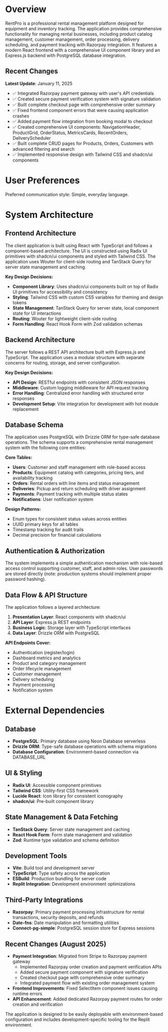 # Overview

RentPro is a professional rental management platform designed for equipment and inventory tracking. The application provides comprehensive functionality for managing rental businesses, including product catalog management, customer management, order processing, delivery scheduling, and payment tracking with Razorpay integration. It features a modern React frontend with a comprehensive UI component library and an Express.js backend with PostgreSQL database integration.

## Recent Changes
**Latest Update**: January 11, 2025
- ✅ Integrated Razorpay payment gateway with user's API credentials  
- ✅ Created secure payment verification system with signature validation
- ✅ Built complete checkout page with comprehensive order summary
- ✅ Fixed frontend component errors that were causing application crashes
- ✅ Added payment flow integration from booking modal to checkout
- ✅ Created comprehensive UI components: NavigationHeader, ProductGrid, OrderStatus, MetricsCards, RecentOrders, DeliveryScheduler
- ✅ Built complete CRUD pages for Products, Orders, Customers with advanced filtering and search
- ✅ Implemented responsive design with Tailwind CSS and shadcn/ui components

# User Preferences

Preferred communication style: Simple, everyday language.

# System Architecture

## Frontend Architecture
The client application is built using React with TypeScript and follows a component-based architecture. The UI is constructed using Radix UI primitives with shadcn/ui components and styled with Tailwind CSS. The application uses Wouter for client-side routing and TanStack Query for server state management and caching.

**Key Design Decisions:**
- **Component Library**: Uses shadcn/ui components built on top of Radix UI primitives for accessibility and consistency
- **Styling**: Tailwind CSS with custom CSS variables for theming and design tokens
- **State Management**: TanStack Query for server state, local component state for UI interactions
- **Routing**: Wouter for lightweight client-side routing
- **Form Handling**: React Hook Form with Zod validation schemas

## Backend Architecture
The server follows a REST API architecture built with Express.js and TypeScript. The application uses a modular structure with separate concerns for routing, storage, and server configuration.

**Key Design Decisions:**
- **API Design**: RESTful endpoints with consistent JSON responses
- **Middleware**: Custom logging middleware for API request tracking
- **Error Handling**: Centralized error handling with structured error responses
- **Development Setup**: Vite integration for development with hot module replacement

## Database Schema
The application uses PostgreSQL with Drizzle ORM for type-safe database operations. The schema supports a comprehensive rental management system with the following core entities:

**Core Tables:**
- **Users**: Customer and staff management with role-based access
- **Products**: Equipment catalog with categories, pricing tiers, and availability tracking
- **Orders**: Rental orders with line items and status management
- **Deliveries**: Pickup and return scheduling with driver assignment
- **Payments**: Payment tracking with multiple status states
- **Notifications**: User notification system

**Design Patterns:**
- Enum types for consistent status values across entities
- UUID primary keys for all tables
- Timestamp tracking for audit trails
- Decimal precision for financial calculations

## Authentication & Authorization
The system implements a simple authentication mechanism with role-based access control supporting customer, staff, and admin roles. User passwords are stored directly (note: production systems should implement proper password hashing).

## Data Flow & API Structure
The application follows a layered architecture:
1. **Presentation Layer**: React components with shadcn/ui
2. **API Layer**: Express.js REST endpoints
3. **Business Logic**: Storage layer with TypeScript interfaces
4. **Data Layer**: Drizzle ORM with PostgreSQL

**API Endpoints Cover:**
- Authentication (register/login)
- Dashboard metrics and analytics
- Product and category management
- Order lifecycle management
- Customer management
- Delivery scheduling
- Payment processing
- Notification system

# External Dependencies

## Database
- **PostgreSQL**: Primary database using Neon Database serverless
- **Drizzle ORM**: Type-safe database operations with schema migrations
- **Database Configuration**: Environment-based connection via DATABASE_URL

## UI & Styling
- **Radix UI**: Accessible component primitives
- **Tailwind CSS**: Utility-first CSS framework
- **Lucide React**: Icon library for consistent iconography
- **shadcn/ui**: Pre-built component library

## State Management & Data Fetching
- **TanStack Query**: Server state management and caching
- **React Hook Form**: Form state management and validation
- **Zod**: Runtime type validation and schema definition

## Development Tools
- **Vite**: Build tool and development server
- **TypeScript**: Type safety across the application
- **ESBuild**: Production bundling for server code
- **Replit Integration**: Development environment optimizations

## Third-Party Integrations
- **Razorpay**: Primary payment processing infrastructure for rental transactions, security deposits, and refunds
- **Date-fns**: Date manipulation and formatting utilities
- **Connect-pg-simple**: PostgreSQL session store for Express sessions

## Recent Changes (August 2025)
- **Payment Integration**: Migrated from Stripe to Razorpay payment gateway
  - Implemented Razorpay order creation and payment verification APIs
  - Added secure payment component with signature verification
  - Created checkout page with comprehensive order summary
  - Integrated payment flow with existing order management system
- **Frontend Improvements**: Fixed SelectItem component issues causing runtime errors
- **API Enhancement**: Added dedicated Razorpay payment routes for order creation and verification

The application is designed to be easily deployable with environment-based configuration and includes development-specific tooling for the Replit environment.